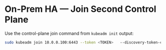 # On‑Prem HA — Join Second Control Plane

Use the control-plane join command from `kubeadm init` output:
```bash
sudo kubeadm join 10.0.0.100:6443 --token <TOKEN>   --discovery-token-ca-cert-hash sha256:<HASH>   --control-plane --certificate-key <CERT_KEY>
```
